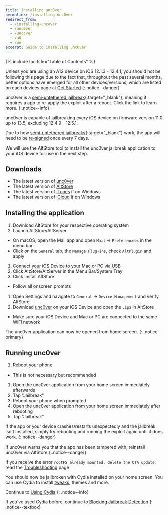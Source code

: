 ```yaml
---
title: Installing unc0ver
permalink: /installing-unc0ver
redirect_from:
  - /installing-uncover
  - /unc0ver
  - /uncover
  - /u0
  - /uo
excerpt: Guide to installing unc0ver
---
```


{% include toc title="Table of Contents" %}

Unless you are using an A12 device on iOS 12.1.3 - 12.4.1, you should not be following this page due to the fact that, throughout the past several months, better options have emerged for all other devices/versions, which are listed on each devices page at [Get Started](get-started)
{:.notice--danger}

unc0ver is a [semi-untethered jailbreak](/types-of-jailbreak#semi-untethered-jailbreaks){:target="_blank"}, meaning it requires a app to re-apply the exploit after a reboot. Click the link to learn more.
{:.notice--info}

unc0ver is capable of jailbreaking every iOS device on firmware version 11.0 up to 13.5, excluding 12.4.9 - 12.5.1.

Due to how [semi-untethered jailbreaks](/types-of-jailbreak#semi-untethered-jailbreaks){:target="_blank"} work, the app will need to be [re-signed](resigning-apps) once every 7 days.

We will use the AltStore tool to install the unc0ver jailbreak application to your iOS device for use in the next step.

## Downloads

- The latest version of [unc0ver](https://github.com/pwn20wndstuff/Undecimus/releases)
- The latest version of [AltStore](http://altstore.io/)
- The latest version of [iTunes](https://www.apple.com/itunes/download/win32) if on Windows
- The latest version of [iCloud](https://secure-appldnld.apple.com/windows/061-91601-20200323-974a39d0-41fc-4761-b571-318b7d9205ed/iCloudSetup.exe) if on Windows

## Installing the application

1. Download AltStore for your respective operating system
1. Launch AltStore/AltServer
  - On macOS, open the Mail app and open `Mail` -> `Preferencees` in the menu bar
  - Click on the `General` tab, the `Manage Plug-ins`, check `AltPlugin` and apply
1. Connect your iOS Device to your Mac or PC via USB
1. Click AltStore/AltServer in the Menu Bar/System Tray
1. Click Install AltStore
  - Follow all onscreen prompts
1. Open Settings and navigate to `General` -> `Device Management` and verify AltStore
1. Download [unc0ver](https://github.com/pwn20wndstuff/Undecimus/releases) on your iOS Device and open the `.ipa` in AltStore
  - Make sure your iOS Device and Mac or PC are connected to the same WiFi network

The unc0ver application can now be opened from home screen.
{: .notice--primary}

## Running unc0ver

1. Reboot your phone
  - This is not necessary but recommended
1. Open the unc0ver application from your home screen immediately afterwards
1. Tap "Jailbreak"
1. Reboot your phone when prompted
1. Open the unc0ver application from your home screen immediately after rebooting
1. Tap "Jailbreak"

If the app or your device crashes/restarts unexpectedly and the jailbreak isn't installed, simply try rebooting and running the exploit again until it does work.
{:.notice--danger}

If unc0ver warns you that the app has been tampered with, reinstall unc0ver via AltStore
{:.notice--danger}

If you receive the error `rootFS already mounted, delete the OTA update`, read the [Troubleshooting](troubleshooting#rootfs_u0) page

You should now be jailbroken with Cydia installed on your home screen. You can use Cydia to install [tweaks](faq#tweaks), themes and more.

Continue to [Using Cydia](using-cydia)
{: .notice--info}

If you've used Cydia before, continue to [Blocking Jailbreak Detection](blocking-jailbreak-detection)
{: .notice--textbox}
